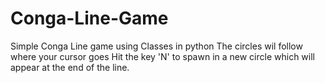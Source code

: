 # Conga-Line-Game
Simple Conga Line game using Classes in python 
The circles wil follow where your cursor goes
Hit the key 'N' to spawn in a new circle which will appear at the end of the line. 
